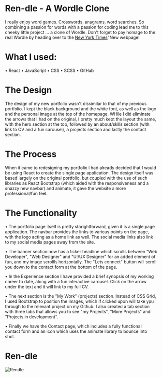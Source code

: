 # Ren-dle - A Wordle Clone
I really enjoy word games. Crosswords, anagrams, word searches. So combining a passion for words with a passion for coding lead me to this cheeky little project ... a clone of Wordle. Don't forget to pay homage to the real Wordle by heading over to the <a href="https://www.nytimes.com/games/wordle/index.html">New York Times</a>"New webpage!

# What I used:
•	React
•	JavaScript
•	CSS
•	SCSS
•	GitHub

# The Design
The design of my new portfolio wasn't dissimilar to that of my previous portfolio. I kept the black background and the white font, as well as the logo and the personal image at the top of the homepage. WHile I did eliminate the arrows that I had on the original, I pretty much kept the layout the same, with the hero section at the top, followed by an about/skills section (with link to CV and a fun carousel), a projects section and lastly the contact section.

# The Process
When it came to redesigning my portfolio I had already decided that I would be using React to create the single page application. The design itself was based largely on the original portfolio, but coupled with the use of such libraries as React Bootstrap (which aided with the responsiveness and a snazzy new navbar) and animate, it gave the website a more professional/fun feel.

# The Functionality
•	The portfolio page itself is pretty starightforward, given it is a single page application. The navbar provides the links to various points on the page, with the logo acting as a home link as well. The social media links also link to my social media pages away from the site.

•	The banner section now has a ticker headline which scrolls between "Web Developer", "Web Designer" and "UI/UX Designer" for an added element of fun, and my image scrollls horizontally. The "Lets connect" button will scroll you down to the contact form at the bottom of the page.

•	In the Experience section I have provided a brief synopsis of my working career to date, along with a fun interactive carousel. Click on the arrow under the text and it will link to my full CV.

•	The next section is the "My Work" (projects) section. Instead of CSS Grid, I used Bootstrap to position the images, which if clicked upon will take ypu through to the relevant project on my Github. I also created a tab section with three tabs that allows you to see "my Projects", "More Projects" and "Projects in development".

•	Finally we have the Contact page, which includes a fully functional contact form and an icon which uses the animate library to bounce into shot.

# Ren-dle
![Rendle](https://user-images.githubusercontent.com/93707792/194070320-d89709d4-ca33-486e-86f2-663f4b685e53.jpg)

